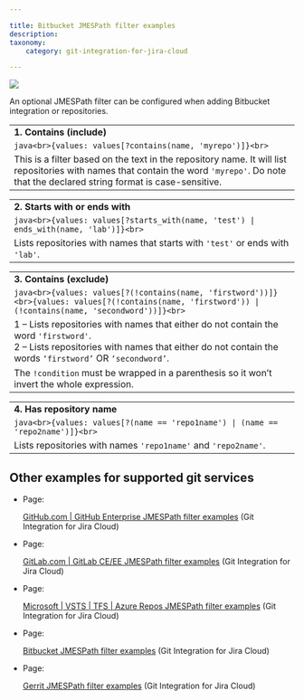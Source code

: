 ```yaml
---

title: Bitbucket JMESPath filter examples
description:
taxonomy:
    category: git-integration-for-jira-cloud

---
```

![](https://bigbrassband.atlassian.net/wiki/download/thumbnails/1349615828/bitbucket-mobile2.png?version=1&modificationDate=1615466288281&cacheVersion=1&api=v2&width=272&height=57)

An optional JMESPath filter can be configured when adding Bitbucket integration or repositories.

|     |
| --- |
| **1\. Contains (include)** |
| ```java<br>{values: values[?contains(name, 'myrepo')]}<br>``` |
| This is a filter based on the text in the repository name. It will list repositories with names that contain the word `'myrepo'`. Do note that the declared string format is case-sensitive. |

|     |
| --- |
| **2\. Starts with or ends with** |
| ```java<br>{values: values[?starts_with(name, 'test') \| ends_with(name, 'lab')]}<br>``` |
| Lists repositories with names that starts with `'test'` or ends with `'lab'`. |

|     |
| --- |
| **3\. Contains (exclude)** |
| ```java<br>{values: values[?(!contains(name, 'firstword'))]}<br>{values: values[?(!contains(name, 'firstword')) \| (!contains(name, 'secondword'))]}<br>``` |
| 1 – Lists repositories with names that either do not contain the word `'firstword'`.  <br>2 – Lists repositories with names that either do not contain the words `‘firstword’` OR `‘secondword’`. |
| The `!condition` must be wrapped in a parenthesis so it won’t invert the whole expression. |

|     |
| --- |
| **4\. Has repository name** |
| ```java<br>{values: values[?(name == 'repo1name') \| (name == 'repo2name')]}<br>``` |
| Lists repositories with names `'repo1name'` and `'repo2name'`. |

## Other examples for supported git services

*   Page:

    [GitHub.com | GitHub Enterprise JMESPath filter examples](/wiki/spaces/GITCLOUD/pages/1349615768/GitHub.com+%7C+GitHub+Enterprise+JMESPath+filter+examples) (Git Integration for Jira Cloud)

*   Page:

    [GitLab.com | GitLab CE/EE JMESPath filter examples](/wiki/spaces/GITCLOUD/pages/1349615801) (Git Integration for Jira Cloud)

*   Page:

    [Microsoft | VSTS | TFS | Azure Repos JMESPath filter examples](/wiki/spaces/GITCLOUD/pages/1343979648/Microsoft+%7C+VSTS+%7C+TFS+%7C+Azure+Repos+JMESPath+filter+examples) (Git Integration for Jira Cloud)

*   Page:

    [Bitbucket JMESPath filter examples](/wiki/spaces/GITCLOUD/pages/1349615828/Bitbucket+JMESPath+filter+examples) (Git Integration for Jira Cloud)

*   Page:

    [Gerrit JMESPath filter examples](/wiki/spaces/GITCLOUD/pages/1898020871/Gerrit+JMESPath+filter+examples) (Git Integration for Jira Cloud)